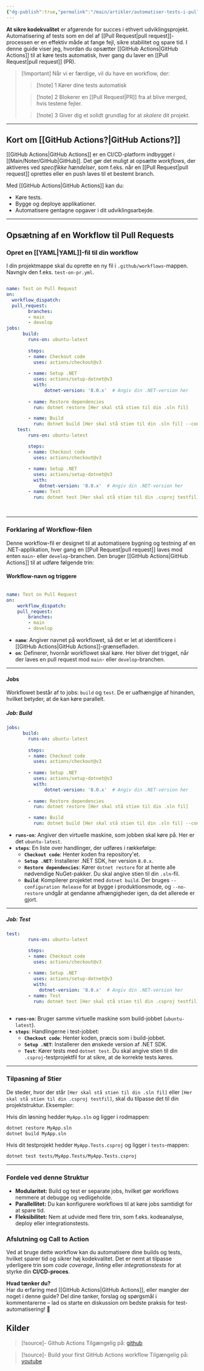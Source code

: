 ```yaml
---
{"dg-publish":true,"permalink":"/main/artikler/automatiser-tests-i-pull-requests/","dgHomeLink":"false","dgShowBacklinks":"false","dgShowLocalGraph":"false","dgShowFileTree":"false","dgEnableSearch":"false","dgShowToc":"false","created":"2024-11-27T10:33:10.380+01:00"}
---
```



**At sikre kodekvalitet** er afgørende for succes i ethvert udviklingsprojekt. Automatisering af tests som en del af [[Pull Request\|pull request]]-processen er en effektiv måde at fange fejl, sikre stabilitet og spare tid. I denne guide viser jeg, hvordan du opsætter [[GitHub Actions\|GitHub Actions]] til at køre tests automatisk, hver gang du laver en [[Pull Request\|pull request]] (PR).

> [!important] Når vi er færdige, vil du have en workflow, der:
> >[!note] 1
>Kører dine tests automatisk
>
>>[!note] 2
>Blokerer en [[Pull Request\|PR]] fra at blive merged, hvis testene fejler.
>
>>[!note] 3
>Giver dig et solidt grundlag for at *skalere* dit projekt.

---
## Kort om [[GitHub Actions?\|GitHub Actions?]]

[[GitHub Actions\|GitHub Actions]] er en CI/CD-platform indbygget i [[Main/Noter/GitHub\|GitHub]]. Det gør det muligt at opsætte *workflows*, der aktiveres ved *specifikke hændelser*, som f.eks. når en [[Pull Request\|pull request]] oprettes eller en push laves til et bestemt branch.

Med [[GitHub Actions\|GitHub Actions]] kan du:

- Køre tests.
- Bygge og deploye applikationer.
- Automatisere gentagne opgaver i dit udviklingsarbejde.

---

## **Opsætning af en Workflow til Pull Requests**

### Opret en [[YAML\|YAML]]-fil til din workflow

I din projektmappe skal du oprette en ny fil i `.github/workflows`-mappen. Navngiv den f.eks. `test-on-pr.yml`.

```yaml

name: Test on Pull Request  
on:
  workflow_dispatch:
  pull_request:   
		branches:       
		- main       
		- develop  
jobs:   
	  build:
	    runs-on: ubuntu-latest
    
	    steps: 
	    - name: Checkout code   
	      uses: actions/checkout@v3
      
	    - name: Setup .NET
	      uses: actions/setup-dotnet@v3
		  with:
		      dotnet-version: '8.0.x'  # Angiv din .NET-version her
    
	    - name: Restore dependencies
	      run: dotnet restore [Her skal stå stien til din .sln fil]

	    - name: Build
	      run: dotnet build [Her skal stå stien til din .sln fil] --configuration Release --no-restore
	test:
	    runs-on: ubuntu-latest

	    steps:
	    - name: Checkout code
	      uses: actions/checkout@v3
	
	    - name: Setup .NET
	      uses: actions/setup-dotnet@v3
	      with:
	        dotnet-version: '8.0.x'  # Angiv din .NET-version her
	    - name: Test
	      run: dotnet test [Her skal stå stien til din .csproj testfil] 
    
    
```
---

### Forklaring af Workflow-filen
Denne workflow-fil er designet til at automatisere bygning og testning af en .NET-applikation, hver gang en [[Pull Request\|pull request]] laves mod enten `main`- eller `develop`-branchen. Den bruger [[GitHub Actions\|GitHub Actions]] til at udføre følgende trin:

#### Workflow-navn og triggere

```yaml

name: Test on Pull Request 
on: 
	workflow_dispatch:
	pull_request:     
		branches:       
		- main       
		- develop
```
- **`name`**: Angiver navnet på workflowet, så det er let at identificere i [[GitHub Actions\|GitHub Actions]]-grænsefladen.
- **`on`**: Definerer, hvornår workflowet skal køre. Her bliver det trigget, når der laves en pull request mod `main`- eller `develop`-branchen.

---
#### Jobs
Workflowet består af to jobs: `build` og `test`. De er uafhængige af hinanden, hvilket betyder, at de kan køre parallelt.

##### Job: Build
```yaml
jobs:   
	  build:
	    runs-on: ubuntu-latest
    
	    steps: 
	    - name: Checkout code   
	      uses: actions/checkout@v3
      
	    - name: Setup .NET
	      uses: actions/setup-dotnet@v3
		  with:
		      dotnet-version: '8.0.x'  # Angiv din .NET-version her
    
	    - name: Restore dependencies
	      run: dotnet restore [Her skal stå stien til din .sln fil]

	    - name: Build
	      run: dotnet build [Her skal stå stien til din .sln fil] --configuration Release --no-restore
```

- **`runs-on`**: Angiver den virtuelle maskine, som jobben skal køre på. Her er det `ubuntu-latest`.
- **`steps`**: En liste over handlinger, der udføres i rækkefølge:
    - **`Checkout code`**: Henter koden fra repository'et.
    - **`Setup .NET`**: Installerer .NET SDK, her version `8.0.x`.
    - **`Restore dependencies`**: Kører `dotnet restore` for at hente alle nødvendige NuGet-pakker. Du skal angive stien til din `.sln`-fil.
    - **`Build`**: Kompilerer projektet med `dotnet build`. Der bruges `--configuration Release` for at bygge i produktionsmode, og `--no-restore` undgår at gendanne afhængigheder igen, da det allerede er gjort.

---
##### **Job: Test**

```yaml
test:
	    runs-on: ubuntu-latest

	    steps:
	    - name: Checkout code
	      uses: actions/checkout@v3
	
	    - name: Setup .NET
	      uses: actions/setup-dotnet@v3
	      with:
	        dotnet-version: '8.0.x'  # Angiv din .NET-version her
	    - name: Test
	      run: dotnet test [Her skal stå stien til din .csproj testfil] 
    
```

- **`runs-on`**: Bruger samme virtuelle maskine som build-jobbet (`ubuntu-latest`).
- **`steps`**: Handlingerne i test-jobbet:
    - **`Checkout code`**: Henter koden, præcis som i build-jobbet.
    - **`Setup .NET`**: Installerer den ønskede version af .NET SDK.
    - **`Test`**: Kører tests med `dotnet test`. Du skal angive stien til din `.csproj`-testprojektfil for at sikre, at de korrekte tests køres.

---
### **Tilpasning af Stier**

De steder, hvor der står `[Her skal stå stien til din .sln fil]` eller `[Her skal stå stien til din .csproj testfil]`, skal du tilpasse det til din projektstruktur. Eksempler:

Hvis din løsning hedder `MyApp.sln` og ligger i rodmappen:
```bash
dotnet restore MyApp.sln 
dotnet build MyApp.sln
```

Hvis dit testprojekt hedder `MyApp.Tests.csproj` og ligger i `tests`-mappen:
```bash
dotnet test tests/MyApp.Tests/MyApp.Tests.csproj
```

---
### **Fordele ved denne Struktur**

- **Modularitet:** Build og test er separate jobs, hvilket gør workflows nemmere at debugge og vedligeholde.
- **Parallellitet:** Du kan konfigurere workflows til at køre jobs samtidigt for at spare tid.
- **Fleksibilitet:** Nem at udvide med flere trin, som f.eks. kodeanalyse, deploy eller integrationstests.

### Afslutning og Call to Action

Ved at bruge dette workflow kan du automatisere dine builds og tests, hvilket sparer tid og sikrer høj kodekvalitet. Det er nemt at tilpasse yderligere trin som *code coverage*, *linting* eller *integrationstests* for at styrke din **CI/CD-proces**.

**Hvad tænker du?**  
Har du erfaring med [[GitHub Actions\|GitHub Actions]], eller mangler der noget i denne guide? Del dine tanker, forslag og spørgsmål i kommentarerne – lad os starte en diskussion om bedste praksis for test-automatisering! 🚀

## Kilder
> [!source]- Github Actions
> Tilgængelig på: [github](https://docs.github.com/en/actions/writing-workflows/quickstart)

> [!source]- Build your first GitHub Actions workflow
> Tilgængelig på: [youtube](https://www.youtube.com/watch?v=47zYGHwXPmE)

